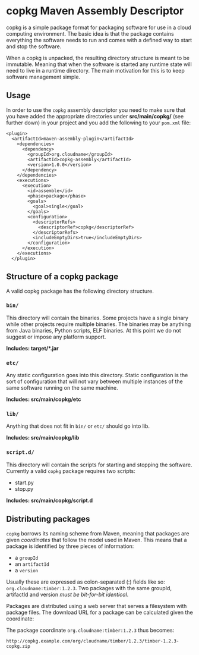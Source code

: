 # copkg Maven Assembly Descriptor 

copkg is a simple package format for packaging software for use in a
cloud computing environment.  The basic idea is that the package
contains everything the software needs to run and comes with a defined
way to start and stop the software.

When a copkg is unpacked, the resulting directory structure is meant
to be immutable.  Meaning that when the software is started any
runtime state will need to live in a runtime directory.  The main
motivation for this is to keep software management simple.

## Usage

In order to use the `copkg` assembly descriptor you need to make sure
that you have added the appropriate directories under
**src/main/copkg/** (see further down) in your project and you add the
following to your `pom.xml` file:

    <plugin>
      <artifactId>maven-assembly-plugin</artifactId>
        <dependencies>
          <dependency>
            <groupId>org.cloudname</groupId>
            <artifactId>copkg-assembly</artifactId>
            <version>1.0.0</version>
          </dependency>
        </dependencies>
        <executions>
          <execution>
            <id>assemble</id>
            <phase>package</phase>
            <goals>
              <goal>single</goal>
            </goals>
            <configuration>
              <descriptorRefs>
                <descriptorRef>copkg</descriptorRef>
              </descriptorRefs>
              <includeEmptyDirs>true</includeEmptyDirs>
            </configuration>
          </execution>
        </executions>
      </plugin>

## Structure of a copkg package

A valid copkg package has the following directory structure.

### `bin/`

This directory will contain the binaries.  Some projects have a single
binary while other projects require multiple binaries.  The binaries
may be anything from Java binaries, Python scripts, ELF binaries.  At
this point we do not suggest or impose any platform support.

**Includes: target/*.jar**

### `etc/`

Any static configuration goes into this directory.  Static
configuration is the sort of configuration that will not vary between
multiple instances of the same software running on the same machine.

**Includes: src/main/copkg/etc**

### `lib/`

Anything that does not fit in `bin/` or `etc/` should go into lib.

**Includes: src/main/copkg/lib**

### `script.d/`

This directory will contain the scripts for starting and stopping the
software.  Currently a valid `copkg` package requires two scripts:

* start.py
* stop.py

**Includes: src/main/copkg/script.d**

## Distributing packages

`copkg` borrows its naming scheme from Maven, meaning that packages
are given *coordinates* that follow the model used in Maven.  This
means that a package is identified by three pieces of information:

* a `groupId`
* an `artifactId`
* a `version`

Usually these are expressed as colon-separated (:) fields like so:
`org.cloudname:timber:1.2.3`.  Two packages with the same groupId,
artifactId and version _must be bit-for-bit identical_.

Packages are distributed using a web server that serves a filesystem
with package files.  The download URL for a package can be calculated
given the coordinate:

The package coordinate `org.cloudname:timber:1.2.3` thus becomes:

    http://copkg.example.com/org/cloudname/timber/1.2.3/timber-1.2.3-copkg.zip
